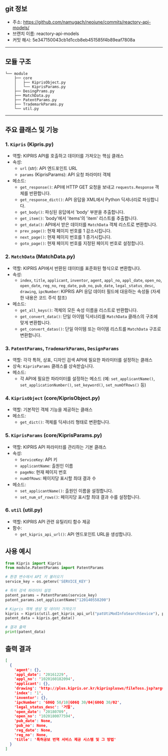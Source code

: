 ## git 정보

- 주소: https://github.com/namugach/neojune/commits/reactory-api-models/
- 브랜치 이름: reactory-api-models
- 커밋 해시: 5e347150043cb1d1ccb8eb451585f4b89eaf7808a

---



## 모듈 구조

```
└── module
    ├── core
    │   ├── KiprisObject.py
    │   └── KiprisParams.py
    ├── DesingPrams.py
    ├── MatchData.py
    ├── PatentParams.py
    ├── TrademarkParams.py
    └── util.py

```

---

## 주요 클래스 및 기능

### 1. `Kipris` (Kipris.py)

* 역할: KIPRIS API를 호출하고 데이터를 가져오는 핵심 클래스
* 속성:
    * `url` (str): API 엔드포인트 URL
    * `params` (KiprisParams): API 요청 파라미터 객체
* 메소드:
    * `get_response()`: API에 HTTP GET 요청을 보내고 `requests.Response` 객체를 반환합니다.
    * `get_response_dict()`: API 응답을 XML에서 Python 딕셔너리로 파싱합니다.
    * `get_body()`: 파싱된 응답에서 'body' 부분을 추출합니다.
    * `get_item()`: 'body'에서 'items'의 'item' 리스트를 추출합니다.
    * `get_data()`: API에서 받은 데이터를 `MatchData` 객체 리스트로 변환합니다.
    * `prev_page()`: 현재 페이지 번호를 1 감소시킵니다.
    * `next_page()`: 현재 페이지 번호를 1 증가시킵니다.
    * `goto_page()`: 현재 페이지 번호를 지정된 페이지 번호로 설정합니다.

### 2. `MatchData` (MatchData.py)

* 역할: KIPRIS API에서 반환된 데이터를 표준화된 형식으로 변환합니다.
* 속성:
    * `index`, `title`, `applicant`, `inventor`, `agent`, `appl_no`, `appl_date`, `open_no`, `open_date`, `reg_no`, `reg_date`, `pub_no`, `pub_date`, `legal_status_desc`, `drawing`, `ipcNumber`: KIPRIS API 응답 데이터 필드에 대응하는 속성들 (자세한 내용은 코드 주석 참조)
* 메소드:
    * `get_all_keys()`: 객체의 모든 속성 이름을 리스트로 반환합니다.
    * `get_convert_data()`: 단일 아이템 딕셔너리를 `MatchData` 클래스의 구조에 맞게 변환합니다.
    * `get_convert_datas()`: 단일 아이템 또는 아이템 리스트를 `MatchData` 구조로 변환합니다.

### 3. `PatentParams`, `TrademarkParams`, `DesignParams`

* 역할:  각각 특허, 상표, 디자인 검색 API에 필요한 파라미터를 설정하는 클래스
* 상속: `KiprisParams` 클래스를 상속받습니다.
* 메소드:
    * 각 API에 필요한 파라미터를 설정하는 메소드 (예: `set_applicantName()`, `set_applicationNumber()`, `set_keyword()`, `set_numOfRows()` 등)

### 4. `KiprisObject` (core/KiprisObject.py)

* 역할:  기본적인 객체 기능을 제공하는 클래스
* 메소드:
    * `get_dict()`: 객체를 딕셔너리 형태로 변환합니다.

### 5. `KiprisParams` (core/KiprisParams.py)

* 역할:  KIPRIS API 파라미터를 관리하는 기본 클래스
* 속성:
    * `ServiceKey`: API 키
    * `applicantName`: 출원인 이름
    * `pageNo`: 현재 페이지 번호
    * `numOfRows`: 페이지당 표시할 최대 결과 수
* 메소드:
    * `set_applicantName()`: 출원인 이름을 설정합니다.
    * `set_num_of_rows()`: 페이지당 표시할 최대 결과 수를 설정합니다.

### 6. `util` (util.py)

* 역할:  KIPRIS API 관련 유틸리티 함수 제공
* 함수:
    * `get_kipris_api_url()`: API 엔드포인트 URL을 생성합니다.

## 사용 예시

```python
from Kipris import Kipris
from module.PatentParams import PatentParams

# 환경 변수에서 API 키 불러오기
service_key = os.getenv('SERVICE_KEY')

# 특허 검색 파라미터 설정
patent_params = PatentParams(service_key)
patent_params.set_applicantName("120140558200")

# Kipris 객체 생성 및 데이터 가져오기
kipris = Kipris(util.get_kipris_api_url("patUtiModInfoSearchSevice"), patent_params)
patent_data = kipris.get_data()

# 결과 출력
print(patent_data)
```

## 출력 결과
```json
[
  {
    'agent': {},
    'appl_date': '20161229',
    'appl_no': '1020160182094',
    'applicant': {},
    'drawing': 'http://plus.kipris.or.kr/kiprisplusws/fileToss.jsp?arg=ed43a0609e94d6e22d01c5c32ba711cfcafa1947147e7af93520e6fdba6ed2dbe05227459c2502cde8994a6e47b340397a1360d1c15a24b20ca79a36e9bc19d4f4b5cfdca93330ba',
    'index': '1',
    'inventor': {},
    'ipcNumber': 'G06Q 50/10|G06Q 30/04|G06Q 30/02',
    'legal_status_desc': '거절',
    'open_date': '20180709',
    'open_no': '1020180077594',
    'pub_date': None,
    'pub_no': None,
    'reg_date': None,
    'reg_no': None,
    'title': '특허공보 번역 서비스 제공 시스템 및 그 방법'
  }
]
```

